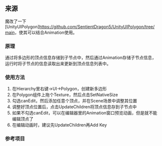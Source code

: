 ## 来源
魔改了一下[UnityUIPolygon]<https://github.com/SentientDragon5/UnityUIPolygon/tree/main>，使其可以结合Animation使用。
### 原理
通过将多边形的顶点信息存储到子节点中，然后通过Animation存储子节点信息，运行时将子节点的信息读取出来更新到顶点信息列表中。
### 使用方法
1. 在Hierarchy里右键->UI->Polygon，创建新多边形
2. 在Polygon组件上拖个Texture，然后点击SetNativeSize
3. 勾选canEdit，然后添加任意个顶点，并在Scene场景中调整其位置
4. 调整好顶点位置后，点击UpdateChildren将顶点信息存到子节点中
5. 如果不勾选canEdit，可以在编辑器里的Animation窗口预览动画，但是就不能编辑顶点了
6. 在编辑动画时，建议先UpdateChildren再Add Key
### 参考项目
